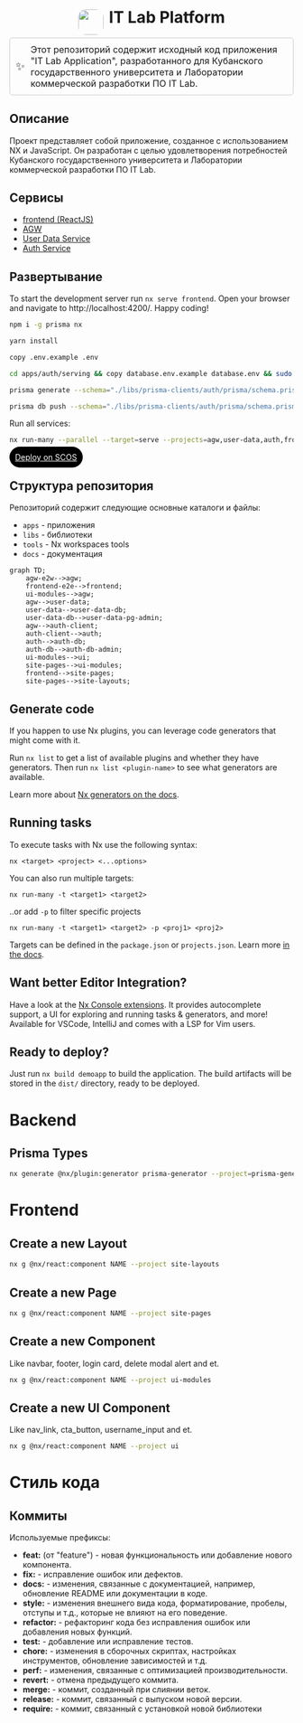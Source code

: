 <div style="display: flex; flex-direction: row; align-items: center; justify-content: center;">
  <img style="border-radius: 1em; align-self: center;" src="https://drive.google.com/uc?export=view&id=1_xQWdF3RtL1MRcdDESMPXMBiAQDHCDGT" width="45">
  <h1 style="text-align: center; margin-left: 10px; margin-top: 2px;">IT Lab Platform</h1>
</div>



<div style="display: flex; align-items: center; border: 1px solid #ccc; padding: 10px; border-radius: 5px;">
  <span style="font-size: 20px; margin-right: 10px;">✨</span>
  <span style="font-size: 16px;">
  Этот репозиторий содержит исходный код приложения "IT Lab Application", разработанного для Кубанского государственного университета и Лаборатории коммерческой разработки ПО IT Lab.
  </span>
</div>


## Описание
Проект представляет собой приложение, созданное с использованием NX и JavaScript. Он разработан с целью удовлетворения потребностей Кубанского государственного университета и Лаборатории коммерческой разработки ПО IT Lab.


## Сервисы
- [frontend (ReactJS)](https://github.com/IT-Lab-KubSU/platform/tree/main/apps/frontend)
- [AGW](https://github.com/IT-Lab-KubSU/platform/tree/main/apps/agw)
- [User Data Service](https://github.com/IT-Lab-KubSU/platform/tree/main/apps/user-data)
- [Auth Service](https://github.com/IT-Lab-KubSU/platform/tree/main/apps/auth)
<!-- todo: интегрировать SC Omni Services Embeding c списком всех компонентов -->

## Развертывание

To start the development server run `nx serve frontend`. Open your browser and navigate to http://localhost:4200/. Happy coding!


```bash
npm i -g prisma nx
```

```bash
yarn install
```

```bash
copy .env.example .env
```

```bash
cd apps/auth/serving && copy database.env.example database.env && sudo docker-compose up -d
```

```bash
prisma generate --schema="./libs/prisma-clients/auth/prisma/schema.prisma"
```

```bash
prisma db push --schema="./libs/prisma-clients/auth/prisma/schema.prisma"
```

Run all services:
```bash
nx run-many --parallel --target=serve --projects=agw,user-data,auth,frontend
```
<a style="padding: 10px; background: black; color: white; border-radius: 25px;" href="https://l.djft.ru/r/72/p/itlabplatform1/a/p/a/">
Deploy on SCOS
</a>


## Структура репозитория
Репозиторий содержит следующие основные каталоги и файлы:
- `apps` - приложения
- `libs` - библиотеки
- `tools` - Nx workspaces tools
- `docs` - документация

```mermaid
graph TD;
    agw-e2w-->agw;
    frontend-e2e-->frontend;
    ui-modules-->agw;
    agw-->user-data;
    user-data-->user-data-db;
    user-data-db-->user-data-pg-admin;
    agw-->auth-client;
    auth-client-->auth;
    auth-->auth-db;
    auth-db-->auth-db-admin;
    ui-modules-->ui;
    site-pages-->ui-modules;
    frontend-->site-pages;
    site-pages-->site-layouts;
```

## Generate code

If you happen to use Nx plugins, you can leverage code generators that might come with it.

Run `nx list` to get a list of available plugins and whether they have generators. Then run `nx list <plugin-name>` to see what generators are available.

Learn more about [Nx generators on the docs](https://nx.dev/plugin-features/use-code-generators).

## Running tasks

To execute tasks with Nx use the following syntax:

```
nx <target> <project> <...options>
```

You can also run multiple targets:

```
nx run-many -t <target1> <target2>
```

..or add `-p` to filter specific projects

```
nx run-many -t <target1> <target2> -p <proj1> <proj2>
```

Targets can be defined in the `package.json` or `projects.json`. Learn more [in the docs](https://nx.dev/core-features/run-tasks).

## Want better Editor Integration?

Have a look at the [Nx Console extensions](https://nx.dev/nx-console). It provides autocomplete support, a UI for exploring and running tasks & generators, and more! Available for VSCode, IntelliJ and comes with a LSP for Vim users.

## Ready to deploy?

Just run `nx build demoapp` to build the application. The build artifacts will be stored in the `dist/` directory, ready to be deployed.

# Backend
## Prisma Types
```bash
nx generate @nx/plugin:generator prisma-generator --project=prisma-generator
```

# Frontend
## Create a new Layout
```bash
nx g @nx/react:component NAME --project site-layouts
```
## Create a new Page
```bash
nx g @nx/react:component NAME --project site-pages
```
## Create a new Component
Like navbar, footer, login card, delete modal alert and et.
```bash
nx g @nx/react:component NAME --project ui-modules
```
## Create a new UI Component
Like nav_link, cta_button, username_input and et.
```bash
nx g @nx/react:component NAME --project ui
```

# Стиль кода
## Коммиты
Используемые префиксы:
- **feat:** (от "feature") - новая функциональность или добавление нового компонента.
- **fix:** - исправление ошибок или дефектов.
- **docs:** - изменения, связанные с документацией, например, обновление README или документации в коде.
- **style:** - изменения внешнего вида кода, форматирование, пробелы, отступы и т.д., которые не влияют на его поведение.
- **refactor:** - рефакторинг кода без исправления ошибок или добавления новых функций.
- **test:** - добавление или исправление тестов.
- **chore:** - изменения в сборочных скриптах, настройках инструментов, обновление зависимостей и т.д.
- **perf:** - изменения, связанные с оптимизацией производительности.
- **revert:** - отмена предыдущего коммита.
- **merge:** - коммит, созданный при слиянии веток.
- **release:** - коммит, связанный с выпуском новой версии.
- **require:** - коммит, связанный с установкой новой библиотеки
